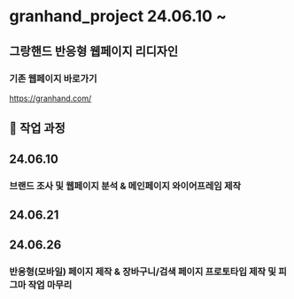 # granhand_project 24.06.10 ~
## 그랑핸드 반응형 웹페이지 리디자인
### 기존 웹페이지 바로가기
https://granhand.com/
## 📃 작업 과정
## 24.06.10 
### 브랜드 조사 및 웹페이지 분석 & 메인페이지 와이어프레임 제작
## 24.06.21 
## 24.06.26
### 반응형(모바일) 페이지 제작 & 장바구니/검색 페이지 프로토타입 제작 및 피그마 작업 마무리
